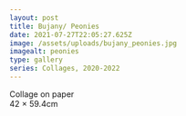 ```yaml
---
layout: post
title: Bujany/ Peonies
date: 2021-07-27T22:05:27.625Z
image: /assets/uploads/bujany_peonies.jpg
imagealt: peonies
type: gallery
series: Collages, 2020-2022
---
```

Collage on paper\
42 × 59.4cm